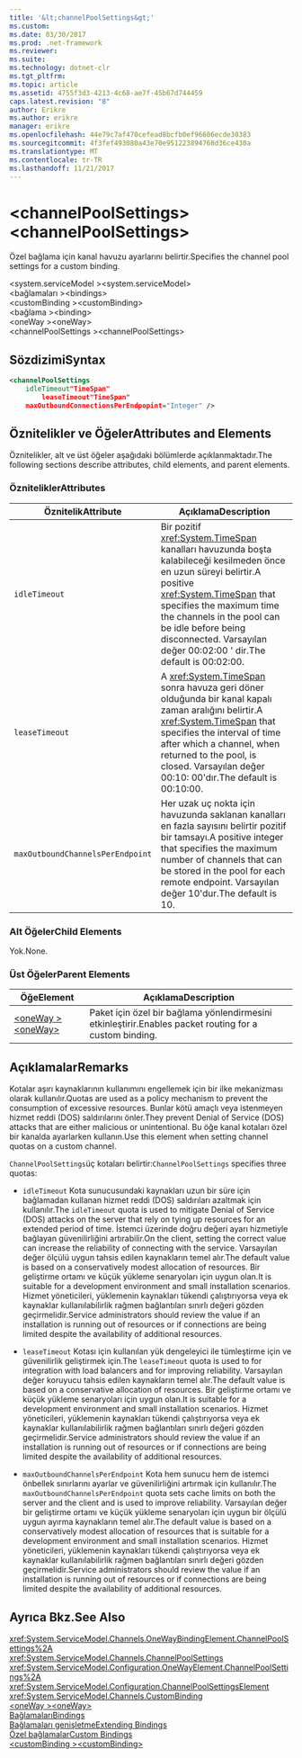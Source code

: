 ```yaml
---
title: '&lt;channelPoolSettings&gt;'
ms.custom: 
ms.date: 03/30/2017
ms.prod: .net-framework
ms.reviewer: 
ms.suite: 
ms.technology: dotnet-clr
ms.tgt_pltfrm: 
ms.topic: article
ms.assetid: 4755f3d3-4213-4c68-ae7f-45b67d744459
caps.latest.revision: "8"
author: Erikre
ms.author: erikre
manager: erikre
ms.openlocfilehash: 44e79c7af470cefead8bcfb0ef96606ecde30383
ms.sourcegitcommit: 4f3fef493080a43e70e951223894768d36ce430a
ms.translationtype: MT
ms.contentlocale: tr-TR
ms.lasthandoff: 11/21/2017
---
```

# <a name="ltchannelpoolsettingsgt"></a><span data-ttu-id="0ce40-102">&lt;channelPoolSettings&gt;</span><span class="sxs-lookup"><span data-stu-id="0ce40-102">&lt;channelPoolSettings&gt;</span></span>
<span data-ttu-id="0ce40-103">Özel bağlama için kanal havuzu ayarlarını belirtir.</span><span class="sxs-lookup"><span data-stu-id="0ce40-103">Specifies the channel pool settings for a custom binding.</span></span>  
  
 <span data-ttu-id="0ce40-104">\<system.serviceModel ></span><span class="sxs-lookup"><span data-stu-id="0ce40-104">\<system.serviceModel></span></span>  
<span data-ttu-id="0ce40-105">\<bağlamaları ></span><span class="sxs-lookup"><span data-stu-id="0ce40-105">\<bindings></span></span>  
<span data-ttu-id="0ce40-106">\<customBinding ></span><span class="sxs-lookup"><span data-stu-id="0ce40-106">\<customBinding></span></span>  
<span data-ttu-id="0ce40-107">\<bağlama ></span><span class="sxs-lookup"><span data-stu-id="0ce40-107">\<binding></span></span>  
<span data-ttu-id="0ce40-108">\<oneWay ></span><span class="sxs-lookup"><span data-stu-id="0ce40-108">\<oneWay></span></span>  
<span data-ttu-id="0ce40-109">\<channelPoolSettings ></span><span class="sxs-lookup"><span data-stu-id="0ce40-109">\<channelPoolSettings></span></span>  
  
## <a name="syntax"></a><span data-ttu-id="0ce40-110">Sözdizimi</span><span class="sxs-lookup"><span data-stu-id="0ce40-110">Syntax</span></span>  
  
```xml  
<channelPoolSettings  
    idleTimeout"TimeSpan"  
        leaseTimeout"TimeSpan"  
    maxOutboundConnectionsPerEndpopint="Integer" />  
```  
  
## <a name="attributes-and-elements"></a><span data-ttu-id="0ce40-111">Öznitelikler ve Öğeler</span><span class="sxs-lookup"><span data-stu-id="0ce40-111">Attributes and Elements</span></span>  
 <span data-ttu-id="0ce40-112">Öznitelikler, alt ve üst öğeler aşağıdaki bölümlerde açıklanmaktadır.</span><span class="sxs-lookup"><span data-stu-id="0ce40-112">The following sections describe attributes, child elements, and parent elements.</span></span>  
  
### <a name="attributes"></a><span data-ttu-id="0ce40-113">Öznitelikler</span><span class="sxs-lookup"><span data-stu-id="0ce40-113">Attributes</span></span>  
  
|<span data-ttu-id="0ce40-114">Öznitelik</span><span class="sxs-lookup"><span data-stu-id="0ce40-114">Attribute</span></span>|<span data-ttu-id="0ce40-115">Açıklama</span><span class="sxs-lookup"><span data-stu-id="0ce40-115">Description</span></span>|  
|---------------|-----------------|  
|`idleTimeout`|<span data-ttu-id="0ce40-116">Bir pozitif <xref:System.TimeSpan> kanalları havuzunda boşta kalabileceği kesilmeden önce en uzun süreyi belirtir.</span><span class="sxs-lookup"><span data-stu-id="0ce40-116">A positive <xref:System.TimeSpan> that specifies the maximum time the channels in the pool can be idle before being disconnected.</span></span> <span data-ttu-id="0ce40-117">Varsayılan değer 00:02:00 ' dir.</span><span class="sxs-lookup"><span data-stu-id="0ce40-117">The default is 00:02:00.</span></span>|  
|`leaseTimeout`|<span data-ttu-id="0ce40-118">A <xref:System.TimeSpan> sonra havuza geri döner olduğunda bir kanal kapalı zaman aralığını belirtir.</span><span class="sxs-lookup"><span data-stu-id="0ce40-118">A <xref:System.TimeSpan> that specifies the interval of time after which a channel, when returned to the pool, is closed.</span></span> <span data-ttu-id="0ce40-119">Varsayılan değer 00:10: 00'dır.</span><span class="sxs-lookup"><span data-stu-id="0ce40-119">The default is 00:10:00.</span></span>|  
|`maxOutboundChannelsPerEndpoint`|<span data-ttu-id="0ce40-120">Her uzak uç nokta için havuzunda saklanan kanalları en fazla sayısını belirtir pozitif bir tamsayı.</span><span class="sxs-lookup"><span data-stu-id="0ce40-120">A positive integer that specifies the maximum number of channels that can be stored in the pool for each remote endpoint.</span></span> <span data-ttu-id="0ce40-121">Varsayılan değer 10'dur.</span><span class="sxs-lookup"><span data-stu-id="0ce40-121">The default is 10.</span></span>|  
  
### <a name="child-elements"></a><span data-ttu-id="0ce40-122">Alt Öğeler</span><span class="sxs-lookup"><span data-stu-id="0ce40-122">Child Elements</span></span>  
 <span data-ttu-id="0ce40-123">Yok.</span><span class="sxs-lookup"><span data-stu-id="0ce40-123">None.</span></span>  
  
### <a name="parent-elements"></a><span data-ttu-id="0ce40-124">Üst Öğeler</span><span class="sxs-lookup"><span data-stu-id="0ce40-124">Parent Elements</span></span>  
  
|<span data-ttu-id="0ce40-125">Öğe</span><span class="sxs-lookup"><span data-stu-id="0ce40-125">Element</span></span>|<span data-ttu-id="0ce40-126">Açıklama</span><span class="sxs-lookup"><span data-stu-id="0ce40-126">Description</span></span>|  
|-------------|-----------------|  
|[<span data-ttu-id="0ce40-127">\<oneWay ></span><span class="sxs-lookup"><span data-stu-id="0ce40-127">\<oneWay></span></span>](../../../../../docs/framework/configure-apps/file-schema/wcf/oneway.md)|<span data-ttu-id="0ce40-128">Paket için özel bir bağlama yönlendirmesini etkinleştirir.</span><span class="sxs-lookup"><span data-stu-id="0ce40-128">Enables packet routing for a custom binding.</span></span>|  
  
## <a name="remarks"></a><span data-ttu-id="0ce40-129">Açıklamalar</span><span class="sxs-lookup"><span data-stu-id="0ce40-129">Remarks</span></span>  
 <span data-ttu-id="0ce40-130">Kotalar aşırı kaynaklarının kullanımını engellemek için bir ilke mekanizması olarak kullanılır.</span><span class="sxs-lookup"><span data-stu-id="0ce40-130">Quotas are used as a policy mechanism to prevent the consumption of excessive resources.</span></span> <span data-ttu-id="0ce40-131">Bunlar kötü amaçlı veya istenmeyen hizmet reddi (DOS) saldırılarını önler.</span><span class="sxs-lookup"><span data-stu-id="0ce40-131">They prevent Denial of Service (DOS) attacks that are either malicious or unintentional.</span></span> <span data-ttu-id="0ce40-132">Bu öğe kanal kotaları özel bir kanalda ayarlarken kullanın.</span><span class="sxs-lookup"><span data-stu-id="0ce40-132">Use this element when setting channel quotas on a custom channel.</span></span>  
  
 <span data-ttu-id="0ce40-133">`ChannelPoolSettings`üç kotaları belirtir:</span><span class="sxs-lookup"><span data-stu-id="0ce40-133">`ChannelPoolSettings` specifies three quotas:</span></span>  
  
-   <span data-ttu-id="0ce40-134">`idleTimeout` Kota sunucusundaki kaynakları uzun bir süre için bağlamadan kullanan hizmet reddi (DOS) saldırıları azaltmak için kullanılır.</span><span class="sxs-lookup"><span data-stu-id="0ce40-134">The `idleTimeout` quota is used to mitigate Denial of Service (DOS) attacks on the server that rely on tying up resources for an extended period of time.</span></span> <span data-ttu-id="0ce40-135">İstemci üzerinde doğru değeri ayarı hizmetiyle bağlayan güvenilirliğini artırabilir.</span><span class="sxs-lookup"><span data-stu-id="0ce40-135">On the client, setting the correct value can increase the reliability of connecting with the service.</span></span> <span data-ttu-id="0ce40-136">Varsayılan değer ölçülü uygun tahsis edilen kaynakların temel alır.</span><span class="sxs-lookup"><span data-stu-id="0ce40-136">The default value is based on a conservatively modest allocation of resources.</span></span> <span data-ttu-id="0ce40-137">Bir geliştirme ortamı ve küçük yükleme senaryoları için uygun olan.</span><span class="sxs-lookup"><span data-stu-id="0ce40-137">It is suitable for a development environment and small installation scenarios.</span></span> <span data-ttu-id="0ce40-138">Hizmet yöneticileri, yüklemenin kaynakları tükendi çalıştırıyorsa veya ek kaynaklar kullanılabilirlik rağmen bağlantıları sınırlı değeri gözden geçirmelidir.</span><span class="sxs-lookup"><span data-stu-id="0ce40-138">Service administrators should review the value if an installation is running out of resources or if connections are being limited despite the availability of additional resources.</span></span>  
  
-   <span data-ttu-id="0ce40-139">`leaseTimeout` Kotası için kullanılan yük dengeleyici ile tümleştirme için ve güvenilirlik geliştirmek için.</span><span class="sxs-lookup"><span data-stu-id="0ce40-139">The `leaseTimeout` quota is used to for integration with load balancers and for improving reliability.</span></span> <span data-ttu-id="0ce40-140">Varsayılan değer koruyucu tahsis edilen kaynakların temel alır.</span><span class="sxs-lookup"><span data-stu-id="0ce40-140">The default value is based on a conservative allocation of resources.</span></span> <span data-ttu-id="0ce40-141">Bir geliştirme ortamı ve küçük yükleme senaryoları için uygun olan.</span><span class="sxs-lookup"><span data-stu-id="0ce40-141">It is suitable for a development environment and small installation scenarios.</span></span> <span data-ttu-id="0ce40-142">Hizmet yöneticileri, yüklemenin kaynakları tükendi çalıştırıyorsa veya ek kaynaklar kullanılabilirlik rağmen bağlantıları sınırlı değeri gözden geçirmelidir.</span><span class="sxs-lookup"><span data-stu-id="0ce40-142">Service administrators should review the value if an installation is running out of resources or if connections are being limited despite the availability of additional resources.</span></span>  
  
-   <span data-ttu-id="0ce40-143">`maxOutboundChannelsPerEndpoint` Kota hem sunucu hem de istemci önbellek sınırlarını ayarlar ve güvenilirliğini artırmak için kullanılır.</span><span class="sxs-lookup"><span data-stu-id="0ce40-143">The `maxOutboundChannelsPerEndpoint` quota sets cache limits on both the server and the client and is used to improve reliability.</span></span> <span data-ttu-id="0ce40-144">Varsayılan değer bir geliştirme ortamı ve küçük yükleme senaryoları için uygun bir ölçülü uygun ayırma kaynakların temel alır.</span><span class="sxs-lookup"><span data-stu-id="0ce40-144">The default value is based on a conservatively modest allocation of resources that is suitable for a development environment and small installation scenarios.</span></span> <span data-ttu-id="0ce40-145">Hizmet yöneticileri, yüklemenin kaynakları tükendi çalıştırıyorsa veya ek kaynaklar kullanılabilirlik rağmen bağlantıları sınırlı değeri gözden geçirmelidir.</span><span class="sxs-lookup"><span data-stu-id="0ce40-145">Service administrators should review the value if an installation is running out of resources or if connections are being limited despite the availability of additional resources.</span></span>  
  
## <a name="see-also"></a><span data-ttu-id="0ce40-146">Ayrıca Bkz.</span><span class="sxs-lookup"><span data-stu-id="0ce40-146">See Also</span></span>  
 <xref:System.ServiceModel.Channels.OneWayBindingElement.ChannelPoolSettings%2A>  
 <xref:System.ServiceModel.Channels.ChannelPoolSettings>  
 <xref:System.ServiceModel.Configuration.OneWayElement.ChannelPoolSettings%2A>  
 <xref:System.ServiceModel.Configuration.ChannelPoolSettingsElement>  
 <xref:System.ServiceModel.Channels.CustomBinding>  
 [<span data-ttu-id="0ce40-147">\<oneWay ></span><span class="sxs-lookup"><span data-stu-id="0ce40-147">\<oneWay></span></span>](../../../../../docs/framework/configure-apps/file-schema/wcf/oneway.md)  
 [<span data-ttu-id="0ce40-148">Bağlamaları</span><span class="sxs-lookup"><span data-stu-id="0ce40-148">Bindings</span></span>](../../../../../docs/framework/wcf/bindings.md)  
 [<span data-ttu-id="0ce40-149">Bağlamaları genişletme</span><span class="sxs-lookup"><span data-stu-id="0ce40-149">Extending Bindings</span></span>](../../../../../docs/framework/wcf/extending/extending-bindings.md)  
 [<span data-ttu-id="0ce40-150">Özel bağlamalar</span><span class="sxs-lookup"><span data-stu-id="0ce40-150">Custom Bindings</span></span>](../../../../../docs/framework/wcf/extending/custom-bindings.md)  
 [<span data-ttu-id="0ce40-151">\<customBinding ></span><span class="sxs-lookup"><span data-stu-id="0ce40-151">\<customBinding></span></span>](../../../../../docs/framework/configure-apps/file-schema/wcf/custombinding.md)
